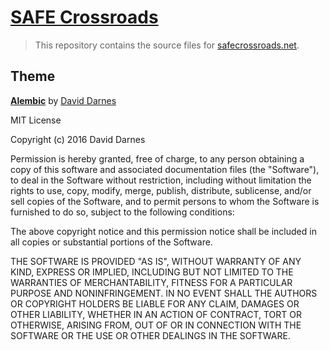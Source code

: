 # [SAFE Crossroads](https://safecrossroads.net)

> This repository contains the source files for [safecrossroads.net](https://safecrossroads.net).

## Theme

**[Alembic](https://github.com/daviddarnes/alembic)** by [David Darnes](https://github.com/daviddarnes)

MIT License

Copyright (c) 2016 David Darnes

Permission is hereby granted, free of charge, to any person obtaining a copy
of this software and associated documentation files (the "Software"), to deal
in the Software without restriction, including without limitation the rights
to use, copy, modify, merge, publish, distribute, sublicense, and/or sell
copies of the Software, and to permit persons to whom the Software is
furnished to do so, subject to the following conditions:

The above copyright notice and this permission notice shall be included in all
copies or substantial portions of the Software.

THE SOFTWARE IS PROVIDED "AS IS", WITHOUT WARRANTY OF ANY KIND, EXPRESS OR
IMPLIED, INCLUDING BUT NOT LIMITED TO THE WARRANTIES OF MERCHANTABILITY,
FITNESS FOR A PARTICULAR PURPOSE AND NONINFRINGEMENT. IN NO EVENT SHALL THE
AUTHORS OR COPYRIGHT HOLDERS BE LIABLE FOR ANY CLAIM, DAMAGES OR OTHER
LIABILITY, WHETHER IN AN ACTION OF CONTRACT, TORT OR OTHERWISE, ARISING FROM,
OUT OF OR IN CONNECTION WITH THE SOFTWARE OR THE USE OR OTHER DEALINGS IN THE
SOFTWARE.
